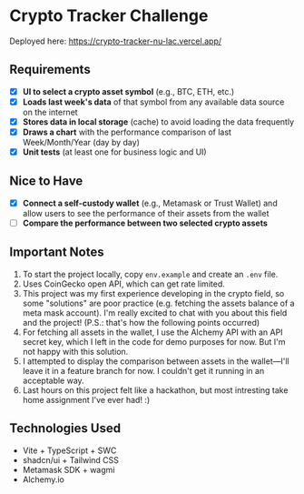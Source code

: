 # Crypto Tracker Challenge

Deployed here: https://crypto-tracker-nu-lac.vercel.app/

## Requirements

- [x] **UI to select a crypto asset symbol** (e.g., BTC, ETH, etc.)
- [x] **Loads last week's data** of that symbol from any available data source on the internet
- [x] **Stores data in local storage** (cache) to avoid loading the data frequently
- [x] **Draws a chart** with the performance comparison of last Week/Month/Year (day by day)
- [x] **Unit tests** (at least one for business logic and UI)

## Nice to Have

- [x] **Connect a self-custody wallet** (e.g., Metamask or Trust Wallet) and allow users to see the performance of their assets from the wallet
- [ ] **Compare the performance between two selected crypto assets**

## Important Notes

1. To start the project locally, copy `env.example` and create an `.env` file.
2. Uses CoinGecko open API, which can get rate limited.
3. This project was my first experience developing in the crypto field, so some "solutions" are poor practice (e.g. fetching the assets balance of a meta mask account). I'm really excited to chat with you about this field and the project! (P.S.: that's how the following points occurred)
4. For fetching all assets in the wallet, I use the Alchemy API with an API secret key, which I left in the code for demo purposes for now. But I'm not happy with this solution.
5. I attempted to display the comparison between assets in the wallet—I'll leave it in a feature branch for now. I couldn't get it running in an acceptable way.
6. Last hours on this project felt like a hackathon, but most intresting take home assignment I've ever had! :)

## Technologies Used

- Vite + TypeScript + SWC
- shadcn/ui + Tailwind CSS
- Metamask SDK + wagmi
- Alchemy.io
